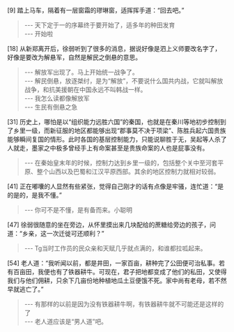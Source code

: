 
[9] 踏上马车，隔着有一层窗霜的璆琳窗，适挥挥手道：“回去吧。”
>--- 天下定于一的序幕终于要开始了，适多年的种田发育<br>
>--- 开始啦<br>

[18] 从新郑离开后，徐弱听到了很多的消息，据说好像是泗上义师要改名字了，好像是要改为解悬军，自然是解民之倒悬的意思。
>--- 解放军出现了。马上开始统一战争了。<br>
>--- 解民倒悬，放逐桀纣，是为“解放”，不要说什么国共内战，它就叫解放战争，和抗美援朝在中国永远不叫韩战一样。<br>
>--- 我怎么读都像解放军<br>
>--- 生民有倒悬之急<br>

[31] 历史上，哪怕是以“组织能力远胜六国”的秦国，也就是在秦川等地初步控制到了乡里一级，而新征服的地区都能够出现“郡事莫不决于项梁”、陈胜兵起六国贵族能够瞬间复国的情形。此时各国的基层控制能力，只能说聊胜于无，吴起等人杀了人就走，墨家之中极多曾经手上有命案甚至是贵族命案的人也是屁事没有。
>--- 在秦始皇末年的时候，控制力达到乡里一级的，包括整个关中至河套平原、整个山西以及巴蜀和江汉平原西部。其余的地区控制力就相对较弱。<br>

[41] 正在嘟囔的人显然有些紧张，觉得自己刚才的话有点像是牢骚，连忙道：“是的是的，是我不懂。”
>--- 你可不是不懂，是有备而来。小聪明<br>

[47] 徐弱很随意的坐在旁边，从怀里摸出来几块配给的蔗糖给旁边的孩子，问道：“乡亲，这一次迁徙可还顺利？”
>--- Tg当时工作员的民众亲和天赋几乎就点满的，和谁都拉呱起来。<br>

[54] 老人道：“我听闻以前，都是井田，一家百亩，耕种完了公田便可治私事。若有百亩田，我便也有了铁器耕牛。可现在，君子把地都变成了他们的私田，又使得我们与他们佣耕，只余下几亩份地种植地瓜土豆便饿不死。家中尚有老母，若不然早就逃亡了。”
>--- 有那样的以前是因为没有铁器耕牛啊，有铁器耕牛就不可能还是这样的了<br>
>--- 老人道应该是“男人道”吧。<br>

